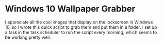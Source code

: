 # Windows 10 Wallpaper Grabber

I appreciate all the cool images that display on the lockscreen in Windows 10, so I wrote this quick script to grab them and put them in a folder. I set up a task in the task scheduler to run the script every morning, which seems to be working pretty well. 